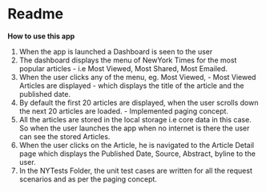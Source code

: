 #  Readme
**How to use this app**

1. When the app is launched a Dashboard is seen to the  user
2. The dashboard displays the menu of NewYork Times for the most popular articles - i.e Most Viewed, Most Shared, Most Emailed.
3. When the user clicks any of the menu, eg. Most Viewed, -
Most Viewed Articles are displayed - which displays the title of the article and the published date.
4. By default the first 20 articles are displayed, when the user scrolls down the next 20 articles are loaded. - Implemented paging concept.
5. All the articles are stored in the local storage i.e core data in this case. So when the user launches the app when no internet is there the user can see the stored Articles.
6. When the user clicks on the Article, he is navigated to the Article Detail page which displays the Published Date, Source, Abstract, byline to the user.
7. In the NYTests Folder, the unit test cases are written for all the request scenarios and as per the paging concept.


